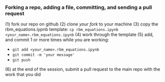 
### Forking a repo, adding a file, committing, and sending a pull request 
(1) fork our repo on github
(2) clone _your fork_ to your machine
(3) copy the rbm_equations.iypnb template: `cp rbm_equations.ipynb <your_name>.rbm_equations.ipynb`
(4) work through the template
(5) add, and commit 1 or more times while you are working:
  - `git add <your_name>.rbm_equations.ipynb`
  - `git commit -m 'your message'`
  - `git push`

(6) at the end of the session, submit a pull request to the main repo with the work that you did

